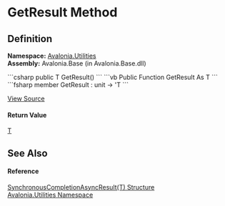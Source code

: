 # GetResult Method




## Definition
**Namespace:** <a href="N_Avalonia_Utilities">Avalonia.Utilities</a>  
**Assembly:** Avalonia.Base (in Avalonia.Base.dll)

<Tabs groupId="api-code-preview">
<TabItem value="csharp" label="C#">
```csharp
public T GetResult()
```
</TabItem>
<TabItem value="vb" label="VB">
```vb
Public Function GetResult As T
```
</TabItem>
<TabItem value="fsharp" label="F#">
```fsharp
member GetResult : unit -> 'T 
```
</TabItem>
</Tabs>



<a href="https://github.com/AvaloniaUI/Avalonia/tree/master/src/Avalonia.Base/Utilities/SynchronousCompletionAsyncResult.cs#L45" title="View the source code">View Source</a>



#### Return Value
<a href="T_Avalonia_Utilities_SynchronousCompletionAsyncResult_1">T</a>

## See Also


#### Reference
<a href="T_Avalonia_Utilities_SynchronousCompletionAsyncResult_1">SynchronousCompletionAsyncResult(T) Structure</a>  
<a href="N_Avalonia_Utilities">Avalonia.Utilities Namespace</a>  

